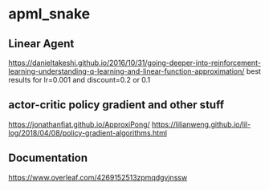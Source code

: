 # apml_snake

## Linear Agent
https://danieltakeshi.github.io/2016/10/31/going-deeper-into-reinforcement-learning-understanding-q-learning-and-linear-function-approximation/
best results for lr=0.001 and discount=0.2 or 0.1

## actor-critic policy gradient and other stuff
https://jonathanfiat.github.io/ApproxiPong/
https://lilianweng.github.io/lil-log/2018/04/08/policy-gradient-algorithms.html

## Documentation
https://www.overleaf.com/4269152513zpmqdgvjnssw

